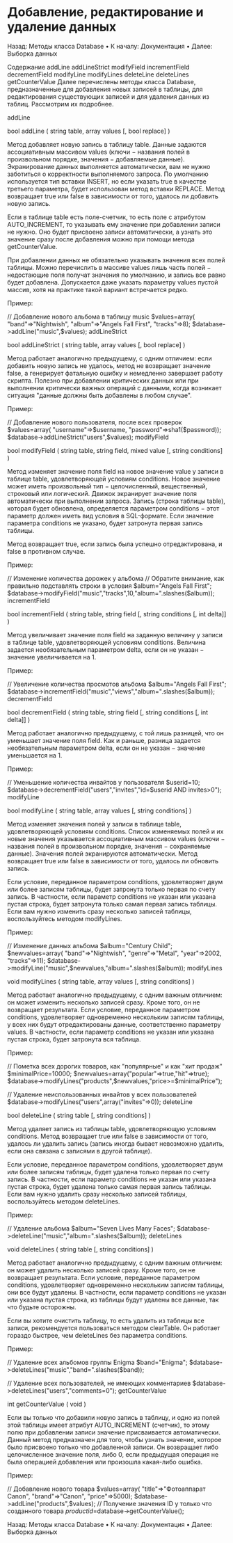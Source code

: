 # Добавление, редактирование и удаление данных

Назад: Методы класса Database • К началу: Документация • Далее: Выборка данных

Содержание
addLine
addLineStrict
modifyField
incrementField
decrementField
modifyLine
modifyLines
deleteLine
deleteLines
getCounterValue
Далее перечислены методы класса Database, предназначенные для добавления новых записей в таблицы, для редактирования существующих записей и для удаления данных из таблиц. Рассмотрим их подробнее.

addLine

bool addLine ( string table, array values [, bool replace] )

Метод добавляет новую запись в таблицу table. Данные задаются ассоциативным массивом values (ключи − названия полей в произвольном порядке, значения − добавляемые данные). Экранирование данных выполняется автоматически, вам не нужно заботиться о корректности выполняемого запроса. По умолчанию используется тип вставки INSERT, но если указать true в качестве третьего параметра, будет использован метод вставки REPLACE. Метод возвращает true или false в зависимости от того, удалось ли добавить новую запись.

Если в таблице table есть поле-счетчик, то есть поле с атрибутом AUTO_INCREMENT, то указывать ему значение при добавлении записи не нужно. Оно будет присвоено записи автоматически, а узнать это значение сразу после добавления можно при помощи метода getCounterValue.

При добавлении данных не обязательно указывать значения всех полей таблицы. Можно перечислить в массиве values лишь часть полей − недостающие поля получат значения по умолчанию, и запись все равно будет добавлена. Допускается даже указать параметру values пустой массив, хотя на практике такой вариант встречается редко.

Пример:

// Добавление нового альбома в таблицу music
$values=array(
  "band"=>"Nightwish",
  "album"=>"Angels Fall First",
  "tracks"=>8);
$database->addLine("music",$values);
addLineStrict

bool addLineStrict ( string table, array values [, bool replace] )

Метод работает аналогично предыдущему, с одним отличием: если добавить новую запись не удалось, метод не возвращает значение false, а генерирует фатальную ошибку и немедленно завершает работу скрипта. Полезно при добавлении критических данных или при выполнении критически важных операций с данными, когда возникает ситуация "данные должны быть добавлены в любом случае".

Пример:

// Добавление нового пользователя, после всех проверок
$values=array(
  "username"=>$username,
  "password"=>sha1($password));
$database->addLineStrict("users",$values);
modifyField

bool modifyField ( string table, string field, mixed value [, string conditions] )

Метод изменяет значение поля field на новое значение value у записи в таблице table, удовлетворяющей условиям conditions. Новое значение может иметь произвольный тип − целочисленный, вещественный, строковый или логический. Движок экранирует значение поля автоматически при выполнении запроса. Запись (строка таблицы table), которая будет обновлена, определяется параметром conditions − этот параметр должен иметь вид условия в SQL-формате. Если значение параметра conditions не указано, будет затронута первая запись таблицы.

Метод возвращает true, если запись была успешно отредактирована, и false в противном случае.

Пример:

// Изменение количества дорожек у альбома
// Обратите внимание, как правильно подставлять строки в условия
$album="Angels Fall First";
$database->modifyField("music","tracks",10,"album=".slashes($album));
incrementField

bool incrementField ( string table, string field [, string conditions [, int delta]] )

Метод увеличивает значение поля field на заданную величину у записи в таблице table, удовлетворяющей условиям conditions. Величина задается необязательным параметром delta, если он не указан − значение увеличивается на 1.

Пример:

// Увеличение количества просмотов альбома
$album="Angels Fall First";
$database->incrementField("music","views","album=".slashes($album));
decrementField

bool decrementField ( string table, string field [, string conditions [, int delta]] )

Метод работает аналогично предыдущему, с той лишь разницей, что он уменьшает значение поля field. Как и раньше, разница задается необязательным параметром delta, если он не указан − значение уменьшается на 1.

Пример:

// Уменьшение количества инвайтов у пользователя
$userid=10;
$database->decrementField("users","invites","id=$userid AND invites>0");
modifyLine

bool modifyLine ( string table, array values [, string conditions] )

Метод изменяет значения полей у записи в таблице table, удовлетворяющей условиям conditions. Список изменяемых полей и их новые значения указывается ассоциативным массивом values (ключи − названия полей в произвольном порядке, значения − сохраняемые данные). Значения полей экранируются автоматически. Метод возвращает true или false в зависимости от того, удалось ли обновить запись.

Если условие, переданное параметром conditions, удовлетворяет двум или более записям таблицы, будет затронута только первая по счету запись. В частности, если параметр conditions не указан или указана пустая строка, будет затронута только самая первая запись таблицы. Если вам нужно изменить сразу несколько записей таблицы, воспользуйтесь методом modifyLines.

Пример:

// Изменение данных альбома
$album="Century Child";
$newvalues=array(
  "band"=>"Nightwish",
  "genre"=>"Metal",
  "year"=>2002,
  "tracks"=>11);
$database->modifyLine("music",$newvalues,"album=".slashes($album));
modifyLines

void modifyLines ( string table, array values [, string conditions] )

Метод работает аналогично предыдущему, с одним важным отличием: он может изменить несколько записей сразу. Кроме того, он не возвращает результата. Если условие, переданное параметром conditions, удовлетворяет одновременно нескольким записям таблицы, у всех них будут отредактированы данные, соответственно параметру values. В частности, если параметр conditions не указан или указана пустая строка, будет затронута вся таблица.

Пример:

// Пометка всех дорогих товаров, как "популярные" и как "хит продаж"
$minimalPrice=10000;
$newvalues=array("popular"=>true,"hit"=>true);
$database->modifyLines("products",$newvalues,"price>=$minimalPrice");

// Удаление неиспользованных инвайтов у всех пользователей
$database->modifyLines("users",array("invites"=>0));
deleteLine

bool deleteLine ( string table [, string conditions] )

Метод удаляет запись из таблицы table, удовлетворяющую условиям conditions. Метод возвращает true или false в зависимости от того, удалось ли удалить запись (запись иногда бывает невозможно удалить, если она связана с записями в другой таблице).

Если условие, переданное параметром conditions, удовлетворяет двум или более записям таблицы, будет удалена только первая по счету запись. В частности, если параметр conditions не указан или указана пустая строка, будет удалена только самая первая запись таблицы. Если вам нужно удалить сразу несколько записей таблицы, воспользуйтесь методом deleteLines.

Пример:

// Удаление альбома
$album="Seven Lives Many Faces";
$database->deleteLine("music","album=".slashes($album));
deleteLines

void deleteLines ( string table [, string conditions] )

Метод работает аналогично предыдущему, с одним важным отличием: он может удалить несколько записей сразу. Кроме того, он не возвращает результата. Если условие, переданное параметром conditions, удовлетворяет одновременно нескольким записям таблицы, они все будут удалены. В частности, если параметр conditions не указан или указана пустая строка, из таблицы будут удалены все данные, так что будьте осторожны.

Если вы хотите очистить таблицу, то есть удалить из таблицы все записи, рекомендуется пользоваться методом clearTable. Он работает гораздо быстрее, чем deleteLines без параметра conditions.

Пример:

// Удаление всех альбомов группы Enigma
$band="Enigma";
$database->deleteLines("music","band=".slashes($band));

// Удаление всех пользователей, не имеющих комментариев
$database->deleteLines("users","comments=0");
getCounterValue

int getCounterValue ( void )

Если вы только что добавили новую запись в таблицу, и одно из полей этой таблицы имеет атрибут AUTO_INCREMENT (счетчик), то этому полю при добавлении записи значение присваивается автоматически. Данный метод предназначен для того, чтобы узнать значение, которое было присвоено только что добавленной записи. Он возвращает либо целочисленное значение поля, либо 0, если предыдущая операция не была операцией добавления или произошла какая-либо ошибка.

Пример:

// Добавление нового товара
$values=array(
  "title"=>"Фотоаппарат Canon",
  "brand"=>"Canon",
  "price"=>5000);
$database->addLine("products",$values);
// Получение значения ID у только что созданного товара
$productid=$database->getCounterValue();

Назад: Методы класса Database • К началу: Документация • Далее: Выборка данных